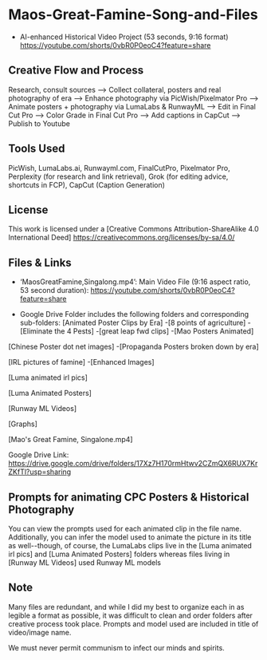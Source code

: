 # Maos-Great-Famine-Song-and-Files

- AI-enhanced Historical Video Project (53 seconds, 9:16 format)
https://youtube.com/shorts/0vbR0P0eoC4?feature=share

## Creative Flow and Process
Research, consult sources —> Collect collateral, posters and real photography of era —> Enhance photography via PicWish/Pixelmator Pro —> Animate posters + photography via LumaLabs & RunwayML —> Edit in Final Cut Pro —> Color Grade in Final Cut Pro —> Add captions in CapCut —> Publish to Youtube

## Tools Used
PicWish, LumaLabs.ai, Runwayml.com, FinalCutPro, Pixelmator Pro, Perplexity (for research and link retrieval), Grok (for editing advice, shortcuts in FCP), CapCut (Caption Generation)

## License
This work is licensed under a [Creative Commons Attribution-ShareAlike 4.0 International Deed]
https://creativecommons.org/licenses/by-sa/4.0/


## Files & Links
- ‘MaosGreatFamine,Singalong.mp4’: Main Video File (9:16 aspect ratio, 53 second duration): https://youtube.com/shorts/0vbR0P0eoC4?feature=share

-  Google Drive Folder includes the following folders and corresponding sub-folders: 
[Animated Poster Clips by Era]
    -[8 points of agriculture]
    -[Eliminate the 4 Pests]
    -[great leap fwd clips]
    -[Mao Posters Animated]
   
[Chinese Poster dot net images]
    -[Propaganda Posters broken down by era]
    
[IRL pictures of famine]
    -[Enhanced Images]
    
[Luma animated irl pics]

[Luma Animated Posters]

[Runway ML Videos]

[Graphs]

[Mao's Great Famine, Singalone.mp4]

Google Drive Link: https://drive.google.com/drive/folders/17Xz7H170rmHtwv2CZmQX6RUX7KrZKfTl?usp=sharing


## Prompts for animating CPC Posters & Historical Photography
You can view the prompts used for each animated clip in the file name. Additionally, you can infer the model used to animate the picture in its title as well--though, of course, the LumaLabs clips live in the [Luma animated irl pics] and [Luma Animated Posters] folders whereas files living in [Runway ML Videos] used Runway ML models 

## Note
Many files are redundant, and while I did my best to organize each in as legible a format as possible, it was difficult to clean and order folders after creative process took place. Prompts and model used are included in title of video/image name.

We must never permit communism to infect our minds and spirits.
